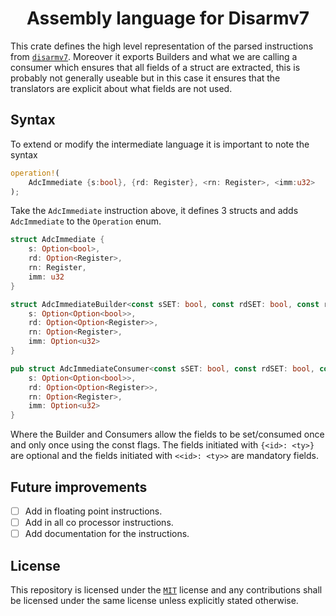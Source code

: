 <h1 align="center">
  Assembly language for Disarmv7
</h1>

This crate defines the high level representation of the parsed instructions from [`disarmv7`](../).
Moreover it exports Builders and what we are calling a consumer which ensures that all fields of a struct are extracted,
this is probably not generally useable but in this case it ensures that the translators are explicit about what fields are not used.

## Syntax

To extend or modify the intermediate language it is important to note the syntax

```rust
operation!(
    AdcImmediate {s:bool}, {rd: Register}, <rn: Register>, <imm:u32>
);
```

Take the `AdcImmediate` instruction above, it defines 3 structs and adds `AdcImmediate` to the `Operation` enum.

```rust
struct AdcImmediate {
    s: Option<bool>,
    rd: Option<Register>,
    rn: Register,
    imm: u32
}

struct AdcImmediateBuilder<const sSET: bool, const rdSET: bool, const rnSET: bool, const immSET: bool> {
    s: Option<Option<bool>>,
    rd: Option<Option<Register>>,
    rn: Option<Register>,
    imm: Option<u32>
}

pub struct AdcImmediateConsumer<const sSET: bool, const rdSET: bool, const rnSET: bool, const immSET: bool> {
    s: Option<Option<bool>>,
    rd: Option<Option<Register>>,
    rn: Option<Register>,
    imm: Option<u32>
}
```

Where the Builder and Consumers allow the fields to be set/consumed once and only once using the const flags.
The fields initiated with `{<id>: <ty>}` are optional and the fields initiated with `<<id>: <ty>>`
are mandatory fields.

## Future improvements

- [ ] Add in floating point instructions.
- [ ] Add in all co processor instructions.
- [ ] Add documentation for the instructions.

## License

This repository is licensed under the [`MIT`](../LICENSE) license and any contributions shall be licensed under the same license unless explicitly stated otherwise.
